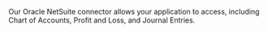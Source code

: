 Our Oracle NetSuite connector allows your application to access, including Chart of Accounts, Profit and Loss, and Journal Entries.
